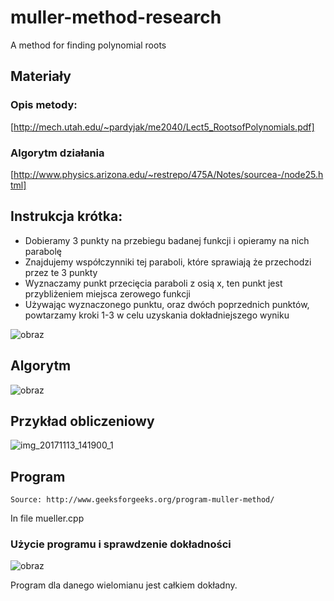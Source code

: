 # muller-method-research
A method for finding polynomial roots


## Materiały
### Opis metody:
[http://mech.utah.edu/~pardyjak/me2040/Lect5_RootsofPolynomials.pdf]
### Algorytm działania
[http://www.physics.arizona.edu/~restrepo/475A/Notes/sourcea-/node25.html]


## Instrukcja krótka:

- Dobieramy 3 punkty na przebiegu badanej funkcji i opieramy na nich parabolę
- Znajdujemy współczynniki tej paraboli, które sprawiają że przechodzi przez te 3 punkty
- Wyznaczamy punkt przecięcia paraboli z osią x, ten punkt jest przybliżeniem miejsca zerowego funkcji
- Używając wyznaczonego punktu, oraz dwóch poprzednich punktów, powtarzamy kroki 1-3 w celu uzyskania dokładniejszego wyniku

![obraz](https://user-images.githubusercontent.com/718163/32727575-429d060e-c87d-11e7-9187-9cc1b22cf17f.png)


## Algorytm

![obraz](https://user-images.githubusercontent.com/718163/32727758-080f5bc6-c87e-11e7-9bcb-a76652a09249.png)

## Przykład obliczeniowy

![img_20171113_141900_1](https://user-images.githubusercontent.com/718163/32727843-6aa1de80-c87e-11e7-9909-9557afd859ed.jpg)


## Program

`Source: http://www.geeksforgeeks.org/program-muller-method/`

In file mueller.cpp


### Użycie programu i sprawdzenie dokładności

![obraz](https://user-images.githubusercontent.com/718163/32728270-ebbc9b3a-c87f-11e7-92d2-67c2c1457c12.png)

Program dla danego wielomianu jest całkiem dokładny.
